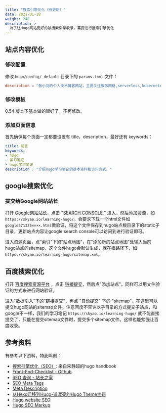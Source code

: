```yaml
---
title: "搜索引擎优化（待更新）"
date: 2021-01-18
weight: 240
description: >
  为了让Hugo网站更好的被搜索引擎收录，需要进行搜索引擎优化
---
```


## 站点内容优化

### 修改配置

修改 `hugo/config/_default` 目录下的 `params.toml` 文件：

```toml
description = "敖小剑的个人技术博客网站，主要关注服务网格,serverless,kubernetes,微服务等云原生技术。"
```

### 修改模板

0.54 版本下基本做的很好了，不再修改。

### 添加页面信息

首先确保每个页面一定都要设置有 title，description，最好还有 keywords：

```yaml
title: 前言
keywords:
- hugo
- 学习笔记
- hugo学习笔记
description : "介绍Hugo学习笔记的基本资料和访问方式。"
```

## google搜索优化

### 提交给Google网站站长

打开 [Google网站站长](https://www.google.com/webmasters/)，点击 "[SEARCH CONSOLE ](https://search.google.com/search-console?hl=zh-CN)" 进入，然后添加资源，如`https://skyao.io/learning-hugo/`。会要求下载一个html文件如`google571325××××.html`做验证，将这个文件保存到hugo站点根目录下的static子目录，更新站点内容让google search console可以访问到进行验证即可。

进入资源页面，点"索引"下的"站点地图"，在"添加新的站点地图"处输入当前hugo站点的sitemap，这个文件hugo会默认生成，就在根路径下，如`https://skyao.io/learning-hugo/sitemap.xml`。

## 百度搜索优化

打开 [百度搜索资源平台](https://ziyuan.baidu.com/) ，点击 [链接提交](https://ziyuan.baidu.com/linksubmit/index)，然后点"添加站点"。同样可以用文件验证的方式来进行网站验证。

进入"数据引入"下的"链接提交"，再点 "自动提交" 下的 "sitemap"，在这里可以提交hugo网站的sitemap文件。注意百度不容许以子目录的方式提交子站点，和google不一样，我们的学习笔记 `https://skyao.io/learning-hugo/` 就不能直接提交了，只能在提交sitemap文件时，提交多个sitemap文件。这样也能勉强让百度收录。

## 参考资料

有参考以下资料，特此鸣谢：

- [搜索引擎优化（SEO）](https://jimmysong.io/hugo-handbook/steps/seo.html): 来自宋静超的hugo handbook
- [Front-End-Checklist - Github](https://github.com/thedaviddias/Front-End-Checklist)
- [SEO 查询 - 站长之家](http://seo.chinaz.com/)
- [SEO Meta Tags](https://moz.com/blog/seo-meta-tags)
- [Meta Description](https://moz.com/learn/seo/meta-description)
- [从Hexo迁移到Hugo-送漂亮的Hugo Theme主题](http://www.flysnow.org/2018/07/29/from-hexo-to-hugo.html)
- [Hugo website SEO](https://keithpblog.org/post/hugo-website-seo/)
- [Hugo SEO Markup](https://gist.github.com/jeremyjaymes/403f1cb712d98e8c8a36c904055958d6)